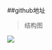 ##github地址

> 结构图
	
![](http://img.blog.csdn.net/20150402143418251?watermark/2/text/aHR0cDovL2Jsb2cuY3Nkbi5uZXQvYmlyZHNhY3Rpb24=/font/5a6L5L2T/fontsize/400/fill/I0JBQkFCMA==/dissolve/70/gravity/SouthEast)